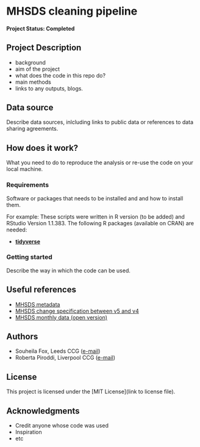 # MHSDS cleaning pipeline

#### Project Status: Completed

## Project Description

- background
- aim of the project
- what does the code in this repo do?
- main methods
- links to any outputs, blogs. 

## Data source

Describe data sources, inlcluding links to public data or references to data sharing agreements. 

## How does it work?

What you need to do to reproduce the analysis or re-use the code on your local machine.  

### Requirements

Software or packages that needs to be installed and and how to install them.

For example:
These scripts were written in R version (to be added) and RStudio Version 1.1.383. 
The following R packages (available on CRAN) are needed: 
* [**tidyverse**](https://www.tidyverse.org/)

### Getting started

Describe the way in which the code can be used. 

## Useful references

- [MHSDS metadata](https://nhs-prod.global.ssl.fastly.net/binaries/content/assets/website-assets/isce/dcb0011/0011292020datasetspec-v1.1.xlsm)
- [MHSDS change specification between v5 and v4](https://nhs-prod.global.ssl.fastly.net/binaries/content/assets/website-assets/isce/dcb0011/0011292020changespec-v1.1.pdf)
- [MHSDS monthly data (open version)](https://digital.nhs.uk/data-and-information/publications/statistical/mental-health-services-monthly-statistics)

## Authors

- Souheila Fox, Leeds CCG ([e-mail](souheila.fox@nhs.net))
- Roberta Piroddi, Liverpool CCG ([e-mail](roberta.piroddi@liverpoolccg.nhs.uk))

## License

This project is licensed under the [MIT License](link to license file).

## Acknowledgments

* Credit anyone whose code was used
* Inspiration
* etc
